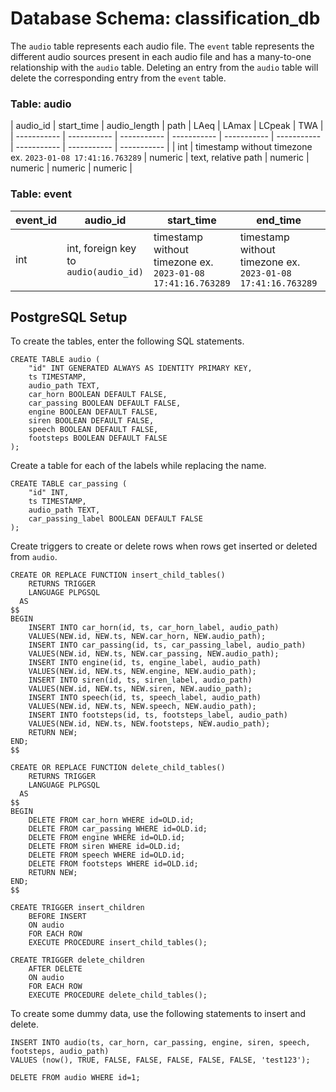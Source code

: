 # Database Schema: classification_db  
The `audio` table represents each audio file. The `event` table represents the different audio sources present in each audio file and has a many-to-one relationship with the `audio` table. Deleting an entry from the `audio` table will delete the corresponding entry from the `event` table.

### Table: audio

| audio_id | start_time | audio_length | path | LAeq | LAmax | LCpeak | TWA | 
| ----------- | ----------- | ----------- | ----------- | ----------- | ----------- | ----------- | ----------- | ----------- | 
| int | timestamp without timezone ex. `2023-01-08 17:41:16.763289` | numeric | text, relative path | numeric | numeric | numeric | numeric |

### Table: event
| event_id | audio_id | start_time | end_time | path | label |
| ----------- | ----------- | ----------- | ----------- | ----------- | ----------- |
| int | int, foreign key to `audio(audio_id)` | timestamp without timezone ex. `2023-01-08 17:41:16.763289` | timestamp without timezone ex. `2023-01-08 17:41:16.763289` | text, relative path | text |

## PostgreSQL Setup
To create the tables, enter the following SQL statements.
```
CREATE TABLE audio (
    "id" INT GENERATED ALWAYS AS IDENTITY PRIMARY KEY,
    ts TIMESTAMP,
    audio_path TEXT,
    car_horn BOOLEAN DEFAULT FALSE,
    car_passing BOOLEAN DEFAULT FALSE,
    engine BOOLEAN DEFAULT FALSE,
    siren BOOLEAN DEFAULT FALSE,
    speech BOOLEAN DEFAULT FALSE,
    footsteps BOOLEAN DEFAULT FALSE
);
```
Create a table for each of the labels while replacing the name.
```
CREATE TABLE car_passing (
    "id" INT,
    ts TIMESTAMP,
    audio_path TEXT,
    car_passing_label BOOLEAN DEFAULT FALSE
);
```
Create triggers to create or delete rows when rows get inserted or deleted from `audio`.
```
CREATE OR REPLACE FUNCTION insert_child_tables()
    RETURNS TRIGGER
    LANGUAGE PLPGSQL
  AS
$$
BEGIN
    INSERT INTO car_horn(id, ts, car_horn_label, audio_path)
    VALUES(NEW.id, NEW.ts, NEW.car_horn, NEW.audio_path);
    INSERT INTO car_passing(id, ts, car_passing_label, audio_path)
    VALUES(NEW.id, NEW.ts, NEW.car_passing, NEW.audio_path);
    INSERT INTO engine(id, ts, engine_label, audio_path)
    VALUES(NEW.id, NEW.ts, NEW.engine, NEW.audio_path);
    INSERT INTO siren(id, ts, siren_label, audio_path)
    VALUES(NEW.id, NEW.ts, NEW.siren, NEW.audio_path);
    INSERT INTO speech(id, ts, speech_label, audio_path)
    VALUES(NEW.id, NEW.ts, NEW.speech, NEW.audio_path);
    INSERT INTO footsteps(id, ts, footsteps_label, audio_path)
    VALUES(NEW.id, NEW.ts, NEW.footsteps, NEW.audio_path);
	RETURN NEW;
END;
$$

CREATE OR REPLACE FUNCTION delete_child_tables()
    RETURNS TRIGGER
    LANGUAGE PLPGSQL
  AS
$$
BEGIN
    DELETE FROM car_horn WHERE id=OLD.id;
    DELETE FROM car_passing WHERE id=OLD.id;
    DELETE FROM engine WHERE id=OLD.id;
    DELETE FROM siren WHERE id=OLD.id;
    DELETE FROM speech WHERE id=OLD.id;
    DELETE FROM footsteps WHERE id=OLD.id;
	RETURN NEW;
END;
$$

CREATE TRIGGER insert_children
    BEFORE INSERT
    ON audio
    FOR EACH ROW
    EXECUTE PROCEDURE insert_child_tables();

CREATE TRIGGER delete_children
    AFTER DELETE
    ON audio
    FOR EACH ROW
    EXECUTE PROCEDURE delete_child_tables();
```
To create some dummy data, use the following statements to insert and delete.
```
INSERT INTO audio(ts, car_horn, car_passing, engine, siren, speech, footsteps, audio_path)
VALUES (now(), TRUE, FALSE, FALSE, FALSE, FALSE, FALSE, 'test123');

DELETE FROM audio WHERE id=1;
```
